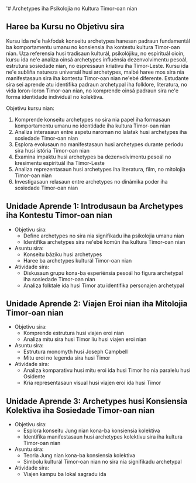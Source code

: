 '# Archetypes iha Psikolojia no Kultura Timor-oan nian

## Haree ba Kursu no Objetivu sira

Kursu ida ne'e hakfodak konseitu archetypes hanesan padraun fundamentál ba komportamentu umanu no konsiensia iha kontestu kultura Timor-oan nian. Uza referensia husi tradisaun kulturál, psikolójiku, no espirituál oioin, kursu ida ne'e analiza oinsá archetypes influénsia dezenvolvimentu pesoál, estrutura sosiedade nian, no espressaun kriativu iha Timor-Leste. Kursu ida ne'e subliña natureza universál husi archetypes, maibé haree mos sira nia manifestasaun sira iha kontestu Timor-oan nian ne'ebé diferente. Estudante sira sei aprende atu identifika padraun archetypal iha folklore, literatura, no vida loron-loron Timor-oan nian, no komprende oinsá padraun sira ne'e forma identidade individuál no kolektiva.

Objetivu kursu nian:
1. Komprende konseitu archetypes no sira nia papel iha formasaun komportamentu umanu no identidade iha kultura Timor-oan nian
2. Analiza interasaun entre aspetu naroman no lalatak husi archetypes iha sosiedade Timor-oan nian
3. Esplora evolusaun no manifestasaun husi archetypes durante periodu sira husi istória Timor-oan nian
4. Examina impaktu husi archetypes ba dezenvolvimentu pesoál no kresimentu espirituál iha Timor-Leste
5. Analiza reprezentasaun husi archetypes iha literatura, film, no mitolojia Timor-oan nian
6. Investigasaun relasaun entre archetypes no dinámika poder iha sosiedade Timor-oan nian

## Unidade Aprende 1: Introdusaun ba Archetypes iha Kontestu Timor-oan nian
- Objetivu sira:
  * Define archetypes no sira nia signifikadu iha psikolojia umanu nian
  * Identifika archetypes sira ne'ebé komún iha kultura Timor-oan nian
- Asuntu sira:
  * Konseitu báziku husi archetypes
  * Haree ba archetypes kulturál Timor-oan nian
- Atividade sira:
  * Diskusaun grupu kona-ba esperiénsia pesoál ho figura archetypal iha sosiedade Timor-oan nian
  * Analiza folktale ida husi Timor atu identifika personajen archetypal

## Unidade Aprende 2: Viajen Eroi nian iha Mitolojia Timor-oan nian
- Objetivu sira:
  * Komprende estrutura husi viajen eroi nian
  * Analiza mitu sira husi Timor liu husi viajen eroi nian
- Asuntu sira:
  * Estrutura monomyth husi Joseph Campbell
  * Mitu eroi no legenda sira husi Timor
- Atividade sira:
  * Analiza komparativu husi mitu eroi ida husi Timor ho nia paralelu husi Osidente
  * Kria representasaun visual husi viajen eroi ida husi Timor

## Unidade Aprende 3: Archetypes husi Konsiensia Kolektiva iha Sosiedade Timor-oan nian
- Objetivu sira:
  * Esplora konseitu Jung nian kona-ba konsiensia kolektiva
  * Identifika manifestasaun husi archetypes kolektivu sira iha kultura Timor-oan nian
- Asuntu sira:
  * Teoria Jung nian kona-ba konsiensia kolektiva
  * Símbolu kulturál Timor-oan nian no sira nia signifikadu archetypal
- Atividade sira:
  * Viajen kampu ba lokal sagradu ida